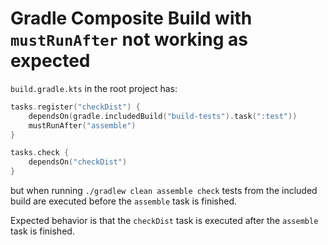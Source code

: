 # Gradle Composite Build with `mustRunAfter` not working as expected

`build.gradle.kts` in the root project has:

```kotlin
tasks.register("checkDist") {
    dependsOn(gradle.includedBuild("build-tests").task(":test"))
    mustRunAfter("assemble")
}

tasks.check {
    dependsOn("checkDist")
}
```

but when running `./gradlew clean assemble check` tests from the included build are executed before the `assemble` task is finished.

Expected behavior is that the `checkDist` task is executed after the `assemble` task is finished.
